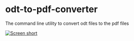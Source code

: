 odt-to-pdf-converter
====================

The command line utility to convert odt files to the pdf files

[![Screen short](https://raw.github.com/javadev/odt-to-pdf-generator/master/odttopdf.png)](https://github.com/javadev/odt-to-pdf-converter)
